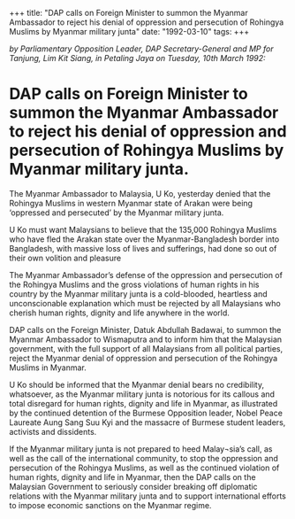 +++ 
title: "DAP calls on Foreign Minister to summon the Myanmar Ambassador to reject his denial of oppression and persecution of Rohingya Muslims by Myanmar military junta"
date: "1992-03-10"
tags:
+++

_by Parliamentary Opposition Leader, DAP Secretary-General and MP for Tanjung, Lim Kit Siang, in Petaling Jaya on Tuesday, 10th March 1992:_

# DAP calls on Foreign Minister to summon the Myanmar Ambassador to reject his denial of oppression and persecution of Rohingya Muslims by Myanmar military junta.

The Myanmar Ambassador  to Malaysia, U Ko, yesterday denied that the Rohingya Muslims in western Myanmar state of Arakan were being ‘oppressed and persecuted’ by the Myanmar military junta.</u>

U Ko must want Malaysians to believe that the 135,000 Rohingya Muslims who have fled the Arakan state over the Myanmar-Bangladesh border into Bangladesh, with massive loss of lives and sufferings,   had done so out of their own volition and pleasure

The Myanmar Ambassador’s defense of the oppression and persecution of the Rohingya Muslims and the gross violations of human rights in his country by the Myanmar military junta is a cold-blooded, heartless and unconscionable explanation which must be rejected by all Malaysians who cherish 
human rights, dignity and life anywhere in the world.

DAP calls on the Foreign Minister, Datuk Abdullah Badawai, to summon the Myanmar Ambassador to Wismaputra and to inform him that the Malaysian government, with the full support of all Malaysians from all political parties, reject the Myanmar denial of oppression and persecution of the Rohingya Muslims in Myanmar.

U Ko should be informed that the Myanmar denial bears no credibility, whatsoever, as the Myanmar military junta is notorious for its callous and total disregard for human rights, dignity and life in Myanmar, as illustrated by the continued detention of the Burmese Opposition leader, Nobel Peace Laureate Aung Sang Suu Kyi and the massacre of Burmese student leaders, activists and dissidents.

If the Myanmar military junta is not prepared to heed Malay¬sia’s call, as well as the call of the international community, to stop the oppression and persecution of the Rohingya Muslims, as well as the continued violation of human rights, dignity and life in Myanmar, then the DAP calls on the Malaysian Government to seriously consider breaking off diplomatic relations with the Myanmar military junta and to support international efforts to impose economic sanctions on the Myanmar regime.
 
